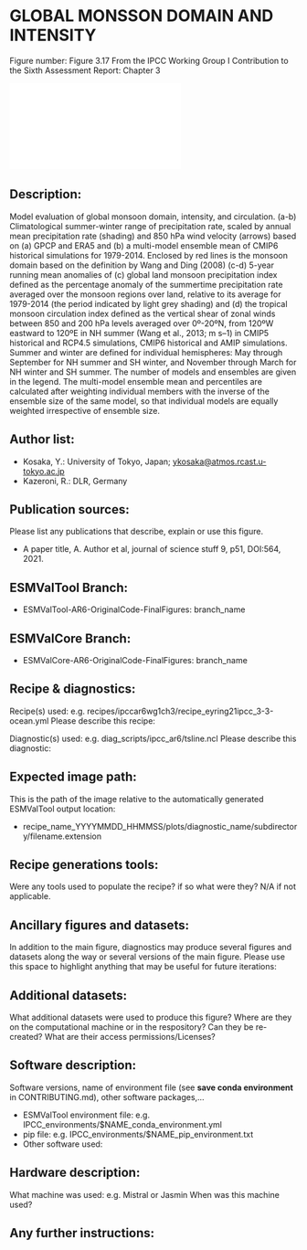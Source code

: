 
GLOBAL MONSSON DOMAIN AND INTENSITY
===================================

Figure number: Figure 3.17
From the IPCC Working Group I Contribution to the Sixth Assessment Report: Chapter 3

![Figure 3.17](../images/ar6_wg1_chap3_figure3_17_monsoon.pdf?raw=true)


Description:
------------
Model evaluation of global monsoon domain, intensity, and circulation. (a-b) 
Climatological summer-winter range of precipitation rate, scaled by annual mean 
precipitation rate (shading) and 850 hPa wind velocity (arrows) based on (a) 
GPCP and ERA5 and (b) a multi-model ensemble mean of CMIP6 historical 
simulations for 1979-2014. Enclosed by red lines is the monsoon domain based on 
the definition by Wang and Ding (2008) (c-d) 5-year running mean anomalies of 
(c) global land monsoon precipitation index defined as the percentage anomaly of 
the summertime precipitation rate averaged over the monsoon regions over land, 
relative to its average for 1979-2014 (the period indicated by light grey 
shading) and (d) the tropical monsoon circulation index defined as the vertical 
shear of zonal winds between 850 and 200 hPa levels averaged over 0º-20ºN, from 
120ºW eastward to 120ºE in NH summer (Wang et al., 2013; m s–1) in CMIP5 
historical and RCP4.5 simulations, CMIP6 historical and AMIP simulations. Summer 
and winter are defined for individual hemispheres: May through September for NH 
summer and SH winter, and November through March for NH winter and SH summer. 
The number of models and ensembles are given in the legend. The multi-model 
ensemble mean and percentiles are calculated after weighting individual members 
with the inverse of the ensemble size of the same model, so that individual 
models are equally weighted irrespective of ensemble size.

Author list:
------------
- Kosaka, Y.: University of Tokyo, Japan; ykosaka@atmos.rcast.u-tokyo.ac.jp
- Kazeroni, R.: DLR, Germany


Publication sources:
--------------------
Please list any publications that describe, explain or use this figure. 
- A paper title, A. Author et al, journal of science stuff 9, p51, DOI:564, 2021. 


ESMValTool Branch:
------------------
- ESMValTool-AR6-OriginalCode-FinalFigures: branch_name


ESMValCore Branch:
------------------
- ESMValCore-AR6-OriginalCode-FinalFigures: branch_name


Recipe & diagnostics:
---------------------
Recipe(s) used: e.g. recipes/ipccar6wg1ch3/recipe_eyring21ipcc_3-3-ocean.yml
Please describe this recipe:

Diagnostic(s) used: e.g. diag_scripts/ipcc_ar6/tsline.ncl
Please describe this diagnostic:


Expected image path:
--------------------
This is the path of the image relative to the automatically generated ESMValTool output location:
- recipe_name_YYYYMMDD_HHMMSS/plots/diagnostic_name/subdirectory/filename.extension


Recipe generations tools: 
-------------------------
Were any tools used to populate the recipe? if so what were they? N/A if not applicable. 


Ancillary figures and datasets:
-------------------------------
In addition to the main figure, diagnostics may produce several figures and datasets along the way or several versions of the main figure. Please use this space to highlight anything that may be useful for future iterations:


Additional datasets:
--------------------
What additional datasets were used to produce this figure?
Where are they on the computational machine or in the respository?
Can they be re-created?
What are their access permissions/Licenses?


Software description:
---------------------
Software versions, name of environment file (see **save conda environment** in CONTRIBUTING.md), other software packages,…
- ESMValTool environment file: e.g. IPCC_environments/$NAME_conda_environment.yml
- pip file: e.g. IPCC_environments/$NAME_pip_environment.txt
- Other software used:


Hardware description:
---------------------
What machine was used:  e.g. Mistral or Jasmin
When was this machine used?


Any further instructions: 
-------------------------

